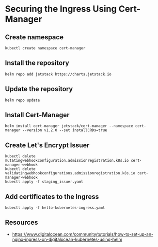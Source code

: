 # Securing the Ingress Using Cert-Manager

## Create namespace

```
kubectl create namespace cert-manager
```

## Install the repository

```
helm repo add jetstack https://charts.jetstack.io
```

## Update the repository

```
helm repo update
```

## Install Cert-Manager

```
helm install cert-manager jetstack/cert-manager --namespace cert-manager --version v1.2.0 --set installCRDs=true
```

## Create Let's Encrypt Issuer

```
kubectl delete mutatingwebhookconfiguration.admissionregistration.k8s.io cert-manager-webhook
kubectl delete validatingwebhookconfigurations.admissionregistration.k8s.io cert-manager-webhook
kubectl apply -f staging_issuer.yaml
```

## Add certificates to the Ingress

```
kubectl apply -f hello-kubernetes-ingress.yaml
```

## Resources

- https://www.digitalocean.com/community/tutorials/how-to-set-up-an-nginx-ingress-on-digitalocean-kubernetes-using-helm
